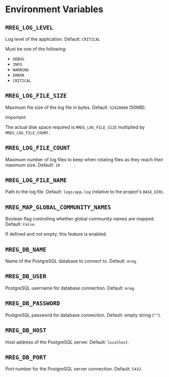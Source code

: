 # Environment Variables

## `MREG_LOG_LEVEL`

Log level of the application. Default: `CRITICAL`

Must be one of the following:

- `DEBUG`
- `INFO`
- `WARNING`
- `ERROR`
- `CRITICAL`

## `MREG_LOG_FILE_SIZE`

Maximum file size of the log file in bytes. Default: `52428800` (50MB).

> [!IMPORTANT]  
> The actual disk space required is `MREG_LOG_FILE_SIZE` multiplied by `MREG_LOG_FILE_COUNT`.

## `MREG_LOG_FILE_COUNT`

Maximum number of log files to keep when rotating files as they reach their maximum size. Default: `10`

## `MREG_LOG_FILE_NAME`

Path to the log file. Default: `logs/app.log` (relative to the project's `BASE_DIR`).

## `MREG_MAP_GLOBAL_COMMUNITY_NAMES`

Boolean flag controlling whether global community names are mapped. Default: `False`.

If defined and not empty, this feature is enabled.

## `MREG_DB_NAME`

Name of the PostgreSQL database to connect to. Default: `mreg`.

## `MREG_DB_USER`

PostgreSQL username for database connection. Default: `mreg`.

## `MREG_DB_PASSWORD`

PostgreSQL password for database connection. Default: empty string (`""`).

## `MREG_DB_HOST`

Host address of the PostgreSQL server. Default: `localhost`.

## `MREG_DB_PORT`

Port number for the PostgreSQL server connection. Default: `5432`.
